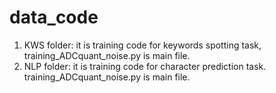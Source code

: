 # data_code
1. KWS folder: it is training code for keywords spotting task, training_ADCquant_noise.py is main file.
2. NLP folder: it is training code for character prediction task. training_ADCquant_noise.py is main file.
